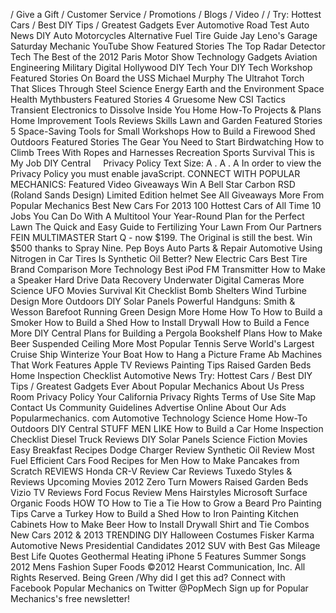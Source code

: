 / Give a Gift / Customer Service / Promotions / Blogs / Video / / Try: Hottest Cars / Best DIY Tips / Greatest Gadgets Ever Automotive Road Test Auto News DIY Auto Motorcycles Alternative Fuel Tire Guide Jay Leno's Garage Saturday Mechanic YouTube Show Featured Stories The Top Radar Detector Tech The Best of the 2012 Paris Motor Show Technology Gadgets Aviation Engineering Military Digital Hollywood DIY Tech Your DIY Tech Workshop Featured Stories On Board the USS Michael Murphy The Ultrahot Torch That Slices Through Steel Science Energy Earth and the Environment Space Health Mythbusters Featured Stories 4 Gruesome New CSI Tactics Transient Electronics to Dissolve Inside You Home How-To Projects & Plans Home Improvement Tools Reviews Skills Lawn and Garden Featured Stories 5 Space-Saving Tools for Small Workshops How to Build a Firewood Shed Outdoors Featured Stories The Gear You Need to Start Birdwatching How to Climb Trees With Ropes and Harnesses Recreation Sports Survival This is My Job DIY Central     Privacy Policy Text Size: A . A . A In order to view the Privacy Policy you must enable javaScript. CONNECT WITH POPULAR MECHANICS: Featured Video Giveaways Win A Bell Star Carbon RSD (Roland Sands Design) Limited Edition helmet See All Giveaways More From Popular Mechanics Best New Cars For 2013 100 Hottest Cars of All Time 10 Jobs You Can Do With A Multitool Your Year-Round Plan for the Perfect Lawn The Quick and Easy Guide to Fertilizing Your Lawn From Our Partners FEIN MULTIMASTER Start Q - now $199. The Original is still the best. Win $500 thanks to Spray Nine. Pep Boys Auto Parts & Repair Automotive Using Nitrogen in Car Tires Is Synthetic Oil Better? New Electric Cars Best Tire Brand Comparison More Technology Best iPod FM Transmitter How to Make a Speaker Hard Drive Data Recovery Underwater Digital Cameras More Science UFO Movies Survival Kit Checklist Bomb Shelters Wind Turbine Design More Outdoors DIY Solar Panels Powerful Handguns: Smith & Wesson Barefoot Running Green Design More Home How To How to Build a Smoker How to Build a Shed How to Install Drywall How to Build a Fence More DIY Central Plans for Building a Pergola Bookshelf Plans How to Make Beer Suspended Ceiling More Most Popular Tennis Serve World's Largest Cruise Ship Winterize Your Boat How to Hang a Picture Frame Ab Machines That Work Features Apple TV Reviews Painting Tips Raised Garden Beds Home Inspection Checklist Automotive News Try: Hottest Cars / Best DIY Tips / Greatest Gadgets Ever About Popular Mechanics About Us Press Room Privacy Policy Your California Privacy Rights Terms of Use Site Map Contact Us Community Guidelines Advertise Online About Our Ads Popularmechanics. com Automotive Technology Science Home How-To Outdoors DIY Central STUFF MEN LIKE How to Build a Car Home Inspection Checklist Diesel Truck Reviews DIY Solar Panels Science Fiction Movies Easy Breakfast Recipes Dodge Charger Review Synthetic Oil Review Most Fuel Efficient Cars Food Recipes for Men How to Make Pancakes from Scratch REVIEWS Honda CR-V Review Car Reviews Tuxedo Styles & Reviews Upcoming Movies 2012 Zero Turn Mowers Raised Garden Beds Vizio TV Reviews Ford Focus Review Mens Hairstyles Microsoft Surface Organic Foods HOW TO How to Tie a Tie How to Grow a Beard Pro Painting Tips Carve a Turkey How to Build a Shed How to Iron Painting Kitchen Cabinets How to Make Beer How to Install Drywall Shirt and Tie Combos New Cars 2012 & 2013 TRENDING DIY Halloween Costumes Fisker Karma Automotive News Presidential Candidates 2012 SUV with Best Gas Mileage Best Life Quotes Geothermal Heating iPhone 5 Features Summer Songs 2012 Mens Fashion Super Foods ©2012 Hearst Communication, Inc. All Rights Reserved. Being Green /Why did I get this ad? Connect with Facebook Popular Mechanics on Twitter @PopMech Sign up for Popular Mechanics's free newsletter!